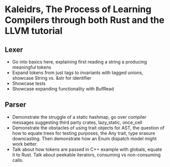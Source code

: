 # Kaleidrs, The Process of Learning Compilers through both Rust and the LLVM tutorial

## Lexer
- Go into basics here, explaining first reading a string a producing meaningful tokens
- Expand tokens from just tags to invariants with tagged unions, showcase String vs. &str for identifier
- Showcase tests
- Showcase expanding functionality with BufRead

## Parser
- Demonstrate the struggle of a static hashmap, go over compiler messages suggesting third party crates, lazy_static, once_cell
- Demonstrate the obstacles of using trait objects for AST, the question of how to equate trees for testing purposes, the Any trait, type erasure downcasting. Then demonstrate how an Enum dispatch model might work better.
- Talk about how tokens are passed in C++ example with globals, equate it to Rust. Talk about peekable iterators, consuming vs non-consuming calls.